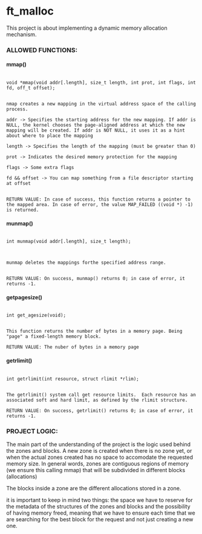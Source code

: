# ft_malloc
This project is about implementing a dynamic memory allocation mechanism.

### ALLOWED FUNCTIONS:

#### mmap()



``` plaintext

void *mmap(void addr[.length], size_t length, int prot, int flags, int fd, off_t offset);


nmap creates a new mapping in the virtual address space of the calling process.

addr -> Specifies the starting address for the new mapping. If addr is NULL, the kernel chooses the page-aligned address at which the new mapping will be created. If addr is NOT NULL, it uses it as a hint about where to place the mapping

length -> Specifies the length of the mapping (must be greater than 0)

prot -> Indicates the desired memory protection for the mapping

flags -> Some extra flags

fd && offset -> You can map something from a file descriptor starting at offset


RETURN VALUE: In case of success, this function returns a pointer to the mapped area. In case of error, the value MAP_FAILED ((void *) -1) is returned. 
```

#### munmap()

``` plaintext

int munmap(void addr[.length], size_t length);



munmap deletes the mappings forthe specified address range. 


RETURN VALUE: On success, munmap() returns 0; in case of error, it returns -1.

```

#### getpagesize()

```plaintext

int get_agesize(void);


This function returns the number of bytes in a memory page. Being "page" a fixed-length memory block.

RETURN VALUE: The nuber of bytes in a memory page
```

#### getrlimit()

```plaintext

int getrlimit(int resource, struct rlimit *rlim);


The getrlimit() system call get resource limits.  Each resource has an associated soft and hard limit, as defined by the rlimit structure.

RETURN VALUE: On success, getrlimit() returns 0; in case of error, it returns -1.
```


### PROJECT LOGIC:
The main part of the understanding of the project is the logic used behind the zones and blocks.
A new zone is created when there is no zone yet, or when the actual zones created has no space to accomodate the requested memory size.
In general words, zones are contiguous regions of memory (we ensure this calling mmap) that will be subdivided in different blocks (allocations)

The blocks inside a zone are the different allocations stored in a zone.

it is important to keep in mind two things: the space we have to reserve for the metadata of the structures of the zones and blocks and the possibility
of having memory freed, meaning that we have to ensure each time that we are searching for the best block for the request and not just creating a new one.
